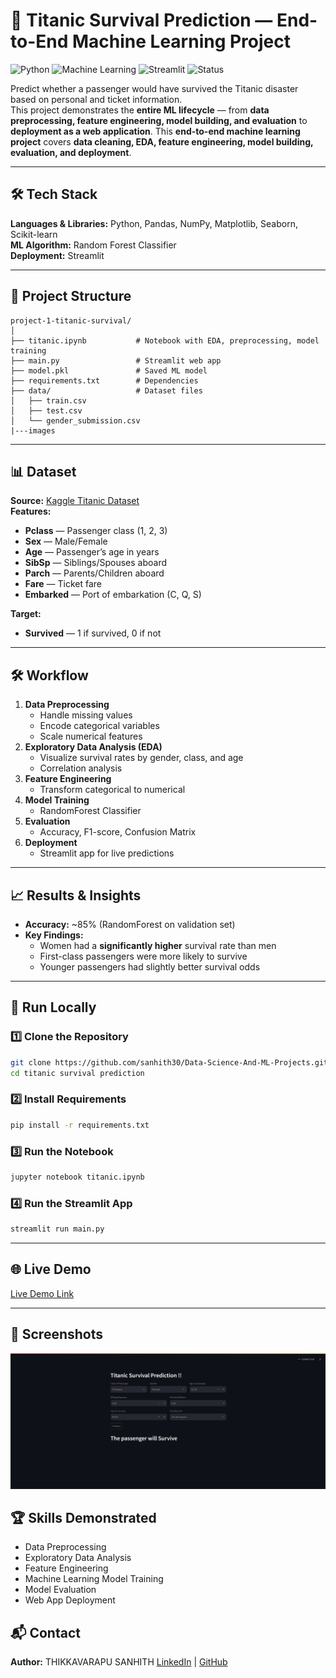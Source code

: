 # 🚢 Titanic Survival Prediction — End-to-End Machine Learning Project

![Python](https://img.shields.io/badge/Python-3.8%2B-blue)
![Machine Learning](https://img.shields.io/badge/Machine%20Learning-RandomForest-orange)
![Streamlit](https://img.shields.io/badge/Deployed%20With-Streamlit-brightgreen)
![Status](https://img.shields.io/badge/Status-Complete-success)

Predict whether a passenger would have survived the Titanic disaster based on personal and ticket information.  
This project demonstrates the **entire ML lifecycle** — from **data preprocessing, feature engineering, model building, and evaluation** to **deployment as a web application**.
This **end-to-end machine learning project** covers **data cleaning, EDA, feature engineering, model building, evaluation, and deployment**.

---
## 🛠 Tech Stack
**Languages & Libraries:** Python, Pandas, NumPy, Matplotlib, Seaborn, Scikit-learn  
**ML Algorithm:** Random Forest Classifier  
**Deployment:** Streamlit  

---

## 📂 Project Structure
```
project-1-titanic-survival/
│
├── titanic.ipynb           # Notebook with EDA, preprocessing, model training
├── main.py                 # Streamlit web app
├── model.pkl               # Saved ML model
├── requirements.txt        # Dependencies
├── data/                   # Dataset files
│   ├── train.csv
│   ├── test.csv
│   └── gender_submission.csv
|---images
```
---

## 📊 Dataset
**Source:** [Kaggle Titanic Dataset](https://www.kaggle.com/c/titanic)  
**Features:**
- **Pclass** — Passenger class (1, 2, 3)
- **Sex** — Male/Female
- **Age** — Passenger’s age in years
- **SibSp** — Siblings/Spouses aboard
- **Parch** — Parents/Children aboard
- **Fare** — Ticket fare
- **Embarked** — Port of embarkation (C, Q, S)

**Target:**
- **Survived** — 1 if survived, 0 if not

---

## 🛠 Workflow
1. **Data Preprocessing**
   - Handle missing values
   - Encode categorical variables
   - Scale numerical features
2. **Exploratory Data Analysis (EDA)**
   - Visualize survival rates by gender, class, and age
   - Correlation analysis
3. **Feature Engineering**
   - Transform categorical to numerical
4. **Model Training**
   - RandomForest Classifier
5. **Evaluation**
   - Accuracy, F1-score, Confusion Matrix
6. **Deployment**
   - Streamlit app for live predictions

---

## 📈 Results & Insights
- **Accuracy:** ~85% (RandomForest on validation set)  
- **Key Findings:**
  - Women had a **significantly higher** survival rate than men
  - First-class passengers were more likely to survive
  - Younger passengers had slightly better survival odds


---

## 🚀 Run Locally
### 1️⃣ Clone the Repository
```bash
git clone https://github.com/sanhith30/Data-Science-And-ML-Projects.git
cd titanic survival prediction
```
### 2️⃣ Install Requirements
```bash
pip install -r requirements.txt
```
### 3️⃣ Run the Notebook
```bash
jupyter notebook titanic.ipynb
```
### 4️⃣ Run the Streamlit App
```bash
streamlit run main.py
```

---

## 🌐 Live Demo
[Live Demo Link](https://titanic-survival-prediction-sanhith.streamlit.app/)

---

## 📸 Screenshots
![Titanic App Screenshot](images/Screenshot.png )




## 🏆 Skills Demonstrated
- Data Preprocessing
- Exploratory Data Analysis
- Feature Engineering
- Machine Learning Model Training
- Model Evaluation
- Web App Deployment


## 📬 Contact
**Author:** THIKKAVARAPU SANHITH
[LinkedIn](https://linkedin.com/in/sanhith30) | [GitHub](https://github.com/sanhith30)
